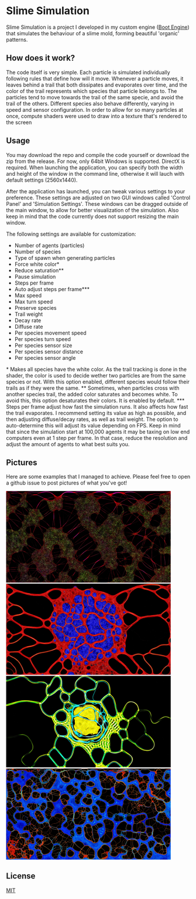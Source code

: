 ﻿# Slime Simulation

Slime Simulation is a project I developed in my custom engine ([Boot Engine](https://github.com/bootzin/BootEngine)) that simulates the behaviour of a slime mold, forming beautiful 'organic' patterns.

## How does it work?

The code itself is very simple. Each particle is simulated individually following rules that define how will it move. Whenever a particle moves, it leaves behind a trail that both dissipates and evaporates over time, and the color of the trail represents which species that particle belongs to. 
The particles tend to move towards the trail of the same specie, and avoid the trail of the others. Different species also behave differently, varying in speed and sensor configuration.
In order to allow for so many particles at once, compute shaders were used to draw into a texture that's rendered to the screen

## Usage

You may download the repo and compile the code yourself or download the zip from the release. For now, only 64bit Windows is supported. DirectX is required.
When launching the application, you can specify both the width and height of the window in the command line, otherwise it will lauch with default settings (2560x1440).

After the application has launched, you can tweak various settings to your preference. These settings are adjusted on two GUI windows called 'Control Panel' and 'Simulation Settings'. These windows can be dragged outside of the main window, to allow for better visualization of the simulation. Also keep in mind that the code currently does not support resizing the main window.

The following settings are available for customization:

- Number of agents (particles)
- Number of species
- Type of spawn when generating particles
- Force white color*
- Reduce saturation**
- Pause simulation
- Steps per frame
- Auto adjust steps per frame***
- Max speed
- Max turn speed
- Preserve species
- Trail weight
- Decay rate
- Diffuse rate
- Per species movement speed
- Per species turn speed
- Per species sensor size
- Per species sensor distance
- Per species sensor angle

 \* Makes all species have the white color. As the trail tracking is done in the shader, the color is used to decide wether two particles are from the same species or not. With this option enabled, different species would follow their trails as if they were the same.
** Sometimes, when particles cross with another species trail, the added color saturates and becomes white. To avoid this, this option desaturates their colors. It is enabled by default.
**\* Steps per frame adjust how fast the simulation runs. It also affects how fast the trail evaporates. I recommend setting its value as high as possible, and then adjusting diffuse/decay rates, as well as trail weight. The option to auto-determine this will adjust its value depending on FPS. Keep in mind that since the simulation start at 100,000 agents it may be taxing on low end computers even at 1 step per frame. In that case, reduce the resolution and adjust the amount of agents to what best suits you.

## Pictures

Here are some examples that I managed to achieve. Please feel free to open a github issue to post pictures of what you've got!

<p float="left">
  <img src="SlimeSimulation/images/Screenshot_5.jpg" width="450" />
  <img src="SlimeSimulation/images/Screenshot_11.jpg" width="450" /> 
  <img src="SlimeSimulation/images/Screenshot_9.jpg" width="450" />
  <img src="SlimeSimulation/images/Screenshot_6.jpg" width="450" />
</p>

## License
[MIT](https://choosealicense.com/licenses/mit/)
